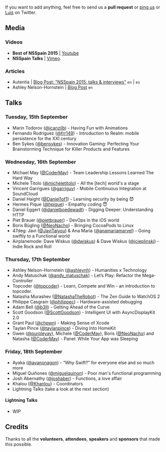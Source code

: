 If you want to add anything, feel free to send us a **pull request** or [ping us](https://twitter.com/nsspain) or [Luis](https://twitter.com/lascorbe) on Twitter.

## Media

### Videos
* **Best of NSSpain 2015** | [Youtube](https://www.youtube.com/watch?v=4J4qYbJLpAs)
* **NSSpain Talks** | [Vimeo](https://vimeo.com/tag:nsspain15).

### Articles
* Autentia | [Blog Post: "NSSpain 2015: talks & interviews"](https://www.autentia.com/2015/10/01/nsspain-2015-talks-interviews/) ``en`` | ``es``
* Ashley Nelson-Hornstein | [Blog Post](http://ashleynh.me/nsspain-2015/) ``en``

## Talks

### Tuesday, 15th September
* Marin Todorov ([@icanzilb](http://www.twitter.com/icanzilb)) - Having Fun with Animations
* Fernando Rodriguez ([@frr149](http://www.twitter.com/frr149)) - Introduction to Realm: mobile persistence for the XXI century
* Ben Sykes ([@bensykes](http://www.twitter.com/bensykes)) - Innovation Gaming: Perfecting Your Brainstorming Technique for Killer Products and Features

### Wednesday, 16th September
* Michael May ([@CoderMay](http://www.twitter.com/CoderMay)) - Team Leadership Lessons Learned The Hard Way
* Michele Titolo ([@micheletitolo](http://www.twitter.com/micheletitolo)) - All the [tech] world's a stage
* Vincent Garrigues ([@garriguv](http://www.twitter.com/garriguv)) - Mobile Continuous Integration at SoundCloud
* Daniel Haight ([@Daniel1of1](http://www.twitter.com/Daniel1of1)) - Learning security by being 😈
* Hermes Pique ([@hpique](http://www.twitter.com/hpique)) - Empathy coding 😇
* Daniel Eggert ([@danielboedewadt](http://www.twitter.com/danielboedewadt)) - Digging Deeper: Understanding HTTP
* Piet Brauer ([@pietbrauer](http://www.twitter.com/pietbrauer)) - DevOps in the iOS world
* Boris Bügling ([@NeoNacho](http://www.twitter.com/NeoNacho)) - Bringing CocoaPods to Linux
* 47deg: Javi ([@JaviTaiyou](http://www.twitter.com/JaviTaiyou)) & Ana Maria ([@anamariamarvel](http://www.twitter.com/anamariamarvel)) - Going swiftly to a Functional world
* Airplanemode: Dave Wiskus ([@dwiskus](http://www.twitter.com/dwiskus)) & Dave Wiskus ([@jcieplinski](http://www.twitter.com/jcieplinski)) - Indie Rock and Roll

### Thursday, 17th September
* Ashley Nelson-Hornstein ([@ashleynh](http://www.twitter.com/ashleynh)) - Humanities x Technology
* Andy Matuschak ([@andy_matuschak](http://www.twitter.com/andy_matuschak)) - Let’s Play: Refactor the Mega-Controller
* Topcoder ([@topcoder](http://www.twitter.com/topcoder)) - Learn, Compete and Win - an introduction to topcoder.
* Natasha Murashev ([@NatashaTheRobot](http://www.twitter.com/NatashaTheRobot)) - The Zen Guide to WatchOS 2
* Philippe Casgrain ([@philippec](http://www.twitter.com/philippec)) - Hardware-assisted debugging
* Adam Bell ([@b3ll](http://www.twitter.com/b3ll)) - Getting Ahead of the Curve
* Scott Goodson ([@ScottGoodson](http://www.twitter.com/ScottGoodson)) - Intelligent UI with AsyncDisplayKit 2.0
* Grant Paul ([@chpwn](http://www.twitter.com/chpwn)) - Making Sense of Xcode
* Taylan Pince ([@taylanpince](http://www.twitter.com/taylanpince)) - Diving Into HomeKit
* Gwen ([@purpleyay](http://www.twitter.com/purpleyay)), Michele ([@CoderMay](http://www.twitter.com/CoderMay)), Boris ([@NeoNacho](http://www.twitter.com/NeoNacho)) and Natasha ([@CoderMay](http://www.twitter.com/CoderMay)) - Panel: While Your App was Sleeping

### Friday, 18th September
* Ayaka ([@ayanonagon](http://www.twitter.com/ayanonagon)) - “Why Swift?” for everyone else and so much more
* Miguel Quiñones ([@miguelquinon](http://www.twitter.com/miguelquinon)) - Poor man's functional programming
* Josh Abernathy ([@joshaber](http://www.twitter.com/joshaber)) - Functions, a love affair
* Khalou ([@Khanlou](http://www.twitter.com/Khanlou)) - Coordinators
* Lightning Talks (take a look at the next section)

#### Lightning Talks
* WIP

## Credits
Thanks to all the **volunteers**, **attendees**, **speakers** and **sponsors** that made this possible.
